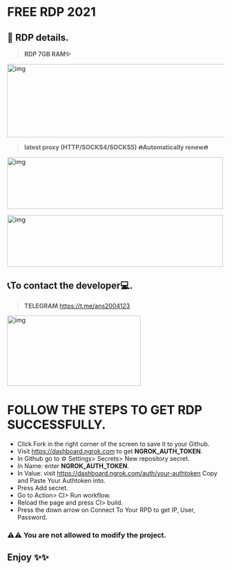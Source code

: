 #  FREE RDP 2021

## 📝 RDP details.

> **RDP 7GB RAM✨** 

> <p align="center">
<img src="https://raw.githubusercontent.com/ans2004/RDP/main/FILES/2.jpg" alt="img" width="850" height="170"/>
</p>

> **latest proxy (HTTP/SOCKS4/SOCKS5) 🔥Automatically renew🔥**
> <p align="center">
<img src="https://raw.githubusercontent.com/ans2004/RDP/main/FILES/3.jpg" alt="img" width="500" height="120"/>
</p>


> <p align="center">
<img src="https://raw.githubusercontent.com/ans2004/RDP/main/FILES/4.jpg" alt="img" width="500" height="120"/>
</p>

## 📞To contact the developer💻.

> **TELEGRAM**
> https://t.me/ans2004123
> <p align="center">
[<img src="https://raw.githubusercontent.com/ans2004/RDP/main/FILES/1.jpg" alt="img" width="309" height="163"/>](https://t.me/ans2004123)
</p>


# FOLLOW THE STEPS TO GET RDP SUCCESSFULLY.

* Click Fork in the right corner of the screen to save it to your Github.
* Visit https://dashboard.ngrok.com to get **NGROK_AUTH_TOKEN**.
* In Github go to ⚙ Settings> Secrets> New repository secret.
* In Name: enter **NGROK_AUTH_TOKEN**.
* In Value: visit https://dashboard.ngrok.com/auth/your-authtoken Copy and Paste Your Authtoken into.
* Press Add secret.
* Go to Action> CI> Run workflow.
* Reload the page and press CI> build.
* Press the down arrow on Connect To Your RPD to get IP, User, Password.


### ⚠️⚠️ You are not allowed to modify the project.


## Enjoy ✨✨

